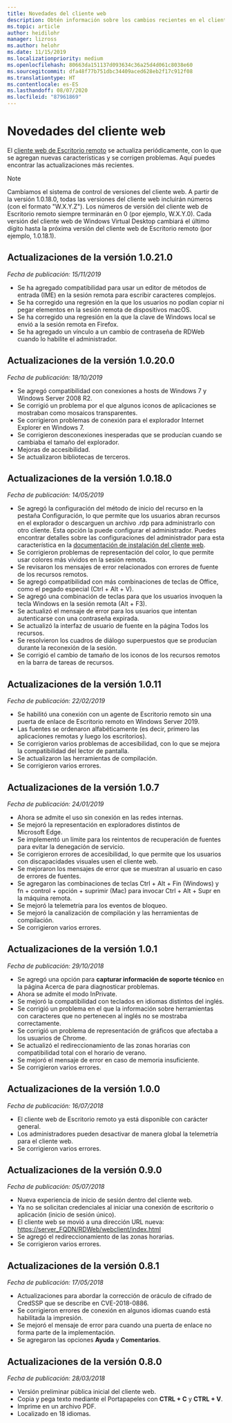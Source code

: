 ```yaml
---
title: Novedades del cliente web
description: Obtén información sobre los cambios recientes en el cliente web de Escritorio remoto.
ms.topic: article
author: heidilohr
manager: lizross
ms.author: helohr
ms.date: 11/15/2019
ms.localizationpriority: medium
ms.openlocfilehash: 80663da151137d093634c36a25d4d061c8038e60
ms.sourcegitcommit: dfa48f77b751dbc34409aced628eb2f17c912f08
ms.translationtype: HT
ms.contentlocale: es-ES
ms.lasthandoff: 08/07/2020
ms.locfileid: "87961869"
---
```

# <a name="whats-new-in-the-web-client"></a>Novedades del cliente web

El [cliente web de Escritorio remoto](remote-desktop-web-client.md) se actualiza periódicamente, con lo que se agregan nuevas características y se corrigen problemas. Aquí puedes encontrar las actualizaciones más recientes.

> [!NOTE]
> Cambiamos el sistema de control de versiones del cliente web. A partir de la versión 1.0.18.0, todas las versiones del cliente web incluirán números (con el formato "W.X.Y.Z"). Los números de versión del cliente web de Escritorio remoto siempre terminarán en 0 (por ejemplo, W.X.Y.0). Cada versión del cliente web de Windows Virtual Desktop cambiará el último dígito hasta la próxima versión del cliente web de Escritorio remoto (por ejemplo, 1.0.18.1).

## <a name="updates-for-version-10210"></a>Actualizaciones de la versión 1.0.21.0
*Fecha de publicación: 15/11/2019*

- Se ha agregado compatibilidad para usar un editor de métodos de entrada (IME) en la sesión remota para escribir caracteres complejos.
- Se ha corregido una regresión en la que los usuarios no podían copiar ni pegar elementos en la sesión remota de dispositivos macOS.
- Se ha corregido una regresión en la que la clave de Windows local se envió a la sesión remota en Firefox.
- Se ha agregado un vínculo a un cambio de contraseña de RDWeb cuando lo habilite el administrador.

## <a name="updates-for-version-10200"></a>Actualizaciones de la versión 1.0.20.0
*Fecha de publicación: 18/10/2019*

- Se agregó compatibilidad con conexiones a hosts de Windows 7 y Windows Server 2008 R2.
- Se corrigió un problema por el que algunos iconos de aplicaciones se mostraban como mosaicos transparentes.
- Se corrigieron problemas de conexión para el explorador Internet Explorer en Windows 7.
- Se corrigieron desconexiones inesperadas que se producían cuando se cambiaba el tamaño del explorador.
- Mejoras de accesibilidad.
- Se actualizaron bibliotecas de terceros.

## <a name="updates-for-version-10180"></a>Actualizaciones de la versión 1.0.18.0
*Fecha de publicación: 14/05/2019*

- Se agregó la configuración del método de inicio del recurso en la pestaña Configuración, lo que permite que los usuarios abran recursos en el explorador o descarguen un archivo .rdp para administrarlo con otro cliente. Esta opción la puede configurar el administrador. Puedes encontrar detalles sobre las configuraciones del administrador para esta característica en la [documentación de instalación del cliente web](remote-desktop-web-client-admin.md).
- Se corrigieron problemas de representación del color, lo que permite usar colores más vívidos en la sesión remota.
- Se revisaron los mensajes de error relacionados con errores de fuente de los recursos remotos.
- Se agregó compatibilidad con más combinaciones de teclas de Office, como el pegado especial (Ctrl + Alt + V).
- Se agregó una combinación de teclas para que los usuarios invoquen la tecla Windows en la sesión remota (Alt + F3).
- Se actualizó el mensaje de error para los usuarios que intentan autenticarse con una contraseña expirada.
- Se actualizó la interfaz de usuario de fuente en la página Todos los recursos.
- Se resolvieron los cuadros de diálogo superpuestos que se producían durante la reconexión de la sesión.
- Se corrigió el cambio de tamaño de los iconos de los recursos remotos en la barra de tareas de recursos.

## <a name="updates-for-version-1011"></a>Actualizaciones de la versión 1.0.11
*Fecha de publicación: 22/02/2019*

- Se habilitó una conexión con un agente de Escritorio remoto sin una puerta de enlace de Escritorio remoto en Windows Server 2019.
- Las fuentes se ordenaron alfabéticamente (es decir, primero las aplicaciones remotas y luego los escritorios).
- Se corrigieron varios problemas de accesibilidad, con lo que se mejora la compatibilidad del lector de pantalla.
- Se actualizaron las herramientas de compilación.
- Se corrigieron varios errores.

## <a name="updates-for-version-107"></a>Actualizaciones de la versión 1.0.7
*Fecha de publicación: 24/01/2019*

- Ahora se admite el uso sin conexión en las redes internas.
- Se mejoró la representación en exploradores distintos de Microsoft Edge.
- Se implementó un límite para los reintentos de recuperación de fuentes para evitar la denegación de servicio.
- Se corrigieron errores de accesibilidad, lo que permite que los usuarios con discapacidades visuales usen el cliente web.
- Se mejoraron los mensajes de error que se muestran al usuario en caso de errores de fuentes.
- Se agregaron las combinaciones de teclas Ctrl + Alt + Fin (Windows) y fn + control + opción + suprimir (Mac) para invocar Ctrl + Alt + Supr en la máquina remota.
- Se mejoró la telemetría para los eventos de bloqueo.
- Se mejoró la canalización de compilación y las herramientas de compilación.
- Se corrigieron varios errores.

## <a name="updates-for-version-101"></a>Actualizaciones de la versión 1.0.1
*Fecha de publicación: 29/10/2018*

- Se agregó una opción para **capturar información de soporte técnico** en la página Acerca de para diagnosticar problemas.
- Ahora se admite el modo InPrivate.
- Se mejoró la compatibilidad con teclados en idiomas distintos del inglés.
- Se corrigió un problema en el que la información sobre herramientas con caracteres que no pertenecen al inglés no se mostraba correctamente.
- Se corrigió un problema de representación de gráficos que afectaba a los usuarios de Chrome.
- Se actualizó el redireccionamiento de las zonas horarias con compatibilidad total con el horario de verano.
- Se mejoró el mensaje de error en caso de memoria insuficiente.
- Se corrigieron varios errores.

## <a name="updates-for-version-100"></a>Actualizaciones de la versión 1.0.0
*Fecha de publicación: 16/07/2018*

- El cliente web de Escritorio remoto ya está disponible con carácter general.
- Los administradores pueden desactivar de manera global la telemetría para el cliente web.
- Se corrigieron varios errores.

## <a name="updates-for-version-090"></a>Actualizaciones de la versión 0.9.0
*Fecha de publicación: 05/07/2018*

- Nueva experiencia de inicio de sesión dentro del cliente web.
- Ya no se solicitan credenciales al iniciar una conexión de escritorio o aplicación (inicio de sesión único).
- El cliente web se movió a una dirección URL nueva: <https://server_FQDN/RDWeb/webclient/index.html>
- Se agregó el redireccionamiento de las zonas horarias.
- Se corrigieron varios errores.

## <a name="updates-for-version-081"></a>Actualizaciones de la versión 0.8.1
*Fecha de publicación: 17/05/2018*

- Actualizaciones para abordar la corrección de oráculo de cifrado de CredSSP que se describe en CVE-2018-0886.
- Se corrigieron errores de conexión en algunos idiomas cuando está habilitada la impresión.
- Se mejoró el mensaje de error para cuando una puerta de enlace no forma parte de la implementación.
- Se agregaron las opciones **Ayuda** y **Comentarios**.

## <a name="updates-for-version-080"></a>Actualizaciones de la versión 0.8.0
*Fecha de publicación: 28/03/2018*

- Versión preliminar pública inicial del cliente web.
- Copia y pega texto mediante el Portapapeles con **CTRL + C** y **CTRL + V**.
- Imprime en un archivo PDF.
- Localizado en 18 idiomas.
